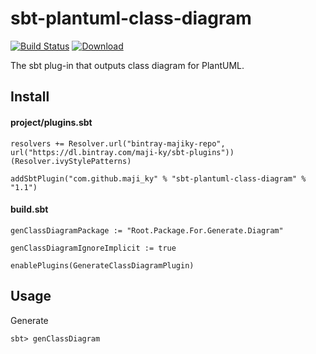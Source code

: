 # sbt-plantuml-class-diagram
[![Build Status](https://travis-ci.org/maji-KY/sbt-plantuml-class-diagram.svg?branch=master)](https://travis-ci.org/maji-KY/sbt-plantuml-class-diagram)
[ ![Download](https://api.bintray.com/packages/maji-ky/sbt-plugins/sbt-plantuml-class-diagram/images/download.svg) ](https://bintray.com/maji-ky/sbt-plugins/sbt-plantuml-class-diagram/_latestVersion)

The sbt plug-in that outputs class diagram for PlantUML.

## Install

#### project/plugins.sbt
```
resolvers += Resolver.url("bintray-majiky-repo", url("https://dl.bintray.com/maji-ky/sbt-plugins"))(Resolver.ivyStylePatterns)

addSbtPlugin("com.github.maji_ky" % "sbt-plantuml-class-diagram" % "1.1")
```

#### build.sbt
```
genClassDiagramPackage := "Root.Package.For.Generate.Diagram"

genClassDiagramIgnoreImplicit := true

enablePlugins(GenerateClassDiagramPlugin)
```

## Usage

Generate
```
sbt> genClassDiagram
```
